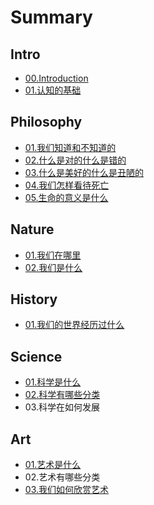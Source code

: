 # Summary

## Intro

* [00.Introduction](README.md)
* [01.认知的基础](01ren-zhi-de-zhun-ze.md)

## Philosophy

* [01.我们知道和不知道的](philosophy/01wo-men-ren-zhi-de-bian-jie.md)
* [02.什么是对的什么是错的](philosophy/02shi-yao-shi-dui-de-shi-yao-shi-cuo-de.md)
* [03.什么是美好的什么是丑陋的](philosophy/03shi-yao-shi-mei-hao-de-shi-yao-shi-chou-lou-de.md)
* [04.我们怎样看待死亡](philosophy/04wo-men-ying-gai-zen-yang-kan-dai-si-wang.md)
* [05.生命的意义是什么](philosophy/05sheng-ming-de-yi-yi-shi-shi-yao.md)

## Nature

* [01.我们在哪里](nature/01wo-men-zai-na-li.md)
* [02.我们是什么](nature/02wo-men-shi-shi-yao.md)

## History

* [01.我们的世界经历过什么](history/wo-men-de-li-shi-kuang-jia.md)

## Science

* [01.科学是什么](science/01ke-xue-shi-shi-yao.md)
* [02.科学有哪些分类](science/02ke-xue-you-na-xie-fen-lei.md)
* 03.科学在如何发展

## Art

* [01.艺术是什么](art/01yi-zhu-shi-shi-yao.md)
* 02.艺术有哪些分类
* [03.我们如何欣赏艺术](art/03wo-men-ru-he-xin-shang-yi-zhu.md)

